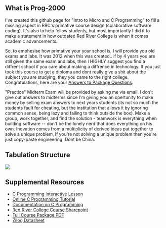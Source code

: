 What is Prog-2000
-----------------
I've created this github page for "Intro to Micro and C Programming" to fill a missing aspect in RRC's primative course design (colaborative software coding). It's also to help fellow students, but most importantly I did it to make a statement in how outdated Red River College is when it comes academic advancements. 

So, to emphesise how primative your your school is, I will provide you old exams and labs. It was 2012 when this was created.. if by 4 years you are still given the same exam and labs, then I HIGHLY suggest you find a diffrent school if you care about making a diffrence in technology. If you just took this course to get a diploma and dont really give a shit about the subject you are studying, they you came to the right college. Congratulations, here are your <a href="https://github.com/glennlopez/Prog-2000/wiki">Answers to Package Questions</a>. 

"Practice" Midterm Exam will be provided by asking me via email. I don't give out answers to midterms since I'm giving you an opertunity to make money by selling exam answers to next years students (its not so much the students fault for cheating, but the institution that allows it by ignoring common sense, being lazy and failing to think outside the box). Make a group, work together, and find the solution - teamwork is everything when building software -- don't be the lonely nerd that does everything on his own. Inovation comes from a multiplicity of derived ideas put together to solve a unique problem, if you're not solving a unique problem then you're just copy-paste engineering. Dont be China.

Tabulation Structure
--------------------

<img src="http://i.stack.imgur.com/ji9pn.gif" />

Supplemental Resources
-----------------------------------------------------------

<ul>
	<li><a href="https://zybooks.zyante.com/#/zybook/UTEdXSpring2015/chapter/2/section/1">C Programming Interactive Lesson</a></li>
<li><a href="http://www.learn-c.org/">Online C Programming Tutorial</a></li>
<li><a href="http://www.programiz.com/c-programming/">Documentation on C Programming</a></li>
<li><a href="http://connect.rrc.ca/DEEAM/ELEEF/PROG-2000/default.aspx">Red River College Course Sharepoint</a>
<li><a href="https://www.evernote.com/shard/s4/sh/8fddf4dd-de95-44fa-878f-631e9197d602/6ce49f210a5c494d03052d8ea1c1ccc2">Full Course Package PDF</a></li>
<li><a href="https://www.evernote.com/shard/s4/sh/92c6cad3-1a53-4063-93a9-0a05540914e2/cda1e8bdac6acc616adfbadeb99ace19">Zilog Datasheet</a></li>
<!-- <li>https://www.evernote.com/shard/s4/sh/a7460129-04ed-407b-a0b2-accb499fbed6/6537fe2125bfb18b8af7443a6c86db5b</li> -->
</ul>
